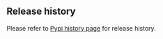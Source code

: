 ## Release history

Please refer to [Pypi history page](https://pypi.org/project/covid19-outbreak-simulator/#history) for release history.